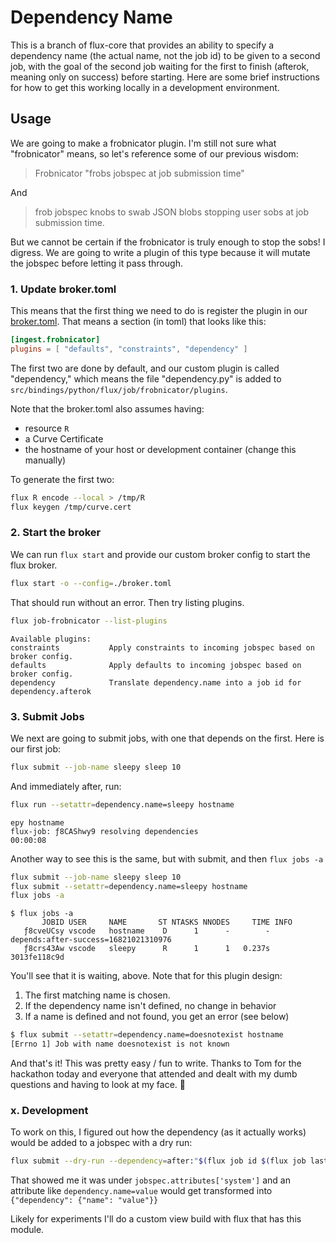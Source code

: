 # Dependency Name

This is a branch of flux-core that provides an ability to specify a dependency name (the actual name, not the job id) to be given
to a second job, with the goal of the second job waiting for the first to finish (afterok, meaning only on success) before starting.
Here are some brief instructions for how to get this working locally in a development environment.

## Usage

We are going to make a frobnicator plugin. I'm still not sure what "frobnicator" means, so let's reference some of our previous wisdom:

> Frobnicator "frobs jobspec at job submission time"

And

> frob jobspec knobs to swab JSON blobs stopping user sobs at job submission time. 

But we cannot be certain if the frobnicator is truly enough to stop the sobs! I digress. We are going to write a plugin of this type because it will mutate the jobspec before letting it pass through. 

### 1. Update broker.toml

This means that the first thing we need to do is register the plugin in our [broker.toml](broker.toml). That means a section (in toml) that looks like this:

```toml
[ingest.frobnicator]
plugins = [ "defaults", "constraints", "dependency" ]
```

The first two are done by default, and our custom plugin is called "dependency," which means the file "dependency.py" is added to `src/bindings/python/flux/job/frobnicator/plugins`.

Note that the broker.toml also assumes having:

- resource `R`
- a Curve Certificate
- the hostname of your host or development container (change this manually)

To generate the first two:

```bash
flux R encode --local > /tmp/R
flux keygen /tmp/curve.cert
```

### 2. Start the broker

We can run `flux start` and provide our custom broker config to start the flux broker.

```bash
flux start -o --config=./broker.toml 
```
That should run without an error. Then try listing plugins.

```bash
flux job-frobnicator --list-plugins
```
```console
Available plugins:
constraints           Apply constraints to incoming jobspec based on broker config.
defaults              Apply defaults to incoming jobspec based on broker config.
dependency            Translate dependency.name into a job id for dependency.afterok
```

### 3. Submit Jobs

We next are going to submit jobs, with one that depends on the first. Here is our first job:

```bash
flux submit --job-name sleepy sleep 10
```

And immediately after, run:

```bash
flux run --setattr=dependency.name=sleepy hostname
```
```console
epy hostname
flux-job: ƒ8CAShwy9 resolving dependencies                              00:00:08
```

Another way to see this is the same, but with submit, and then `flux jobs -a`

```bash
flux submit --job-name sleepy sleep 10
flux submit --setattr=dependency.name=sleepy hostname
flux jobs -a
```
```console
$ flux jobs -a
       JOBID USER     NAME       ST NTASKS NNODES     TIME INFO
   ƒ8cveUCsy vscode   hostname    D      1      -        - depends:after-success=16821021310976
   ƒ8crs43Aw vscode   sleepy      R      1      1   0.237s 3013fe118c9d
```

You'll see that it is waiting, above.
Note that for this plugin design:

1. The first matching name is chosen.
2. If the dependency name isn't defined, no change in behavior
3. If a name is defined and not found, you get an error (see below)

```bash
$ flux submit --setattr=dependency.name=doesnotexist hostname
[Errno 1] Job with name doesnotexist is not known
```

And that's it! This was pretty easy / fun to write. Thanks to Tom for the hackathon today and everyone that attended and dealt with my dumb questions and having to look at my face. 🤪️

### x. Development

To work on this, I figured out how the dependency (as it actually works) would be added to a jobspec with a dry run:

```bash
flux submit --dry-run --dependency=after:"$(flux job id $(flux job last))" hostname | jq
```

That showed me it was under `jobspec.attributes['system']` and an attribute like `dependency.name=value` would get transformed into `{"dependency": {"name": "value"}}`

Likely for experiments I'll do a custom view build with flux that has this module.